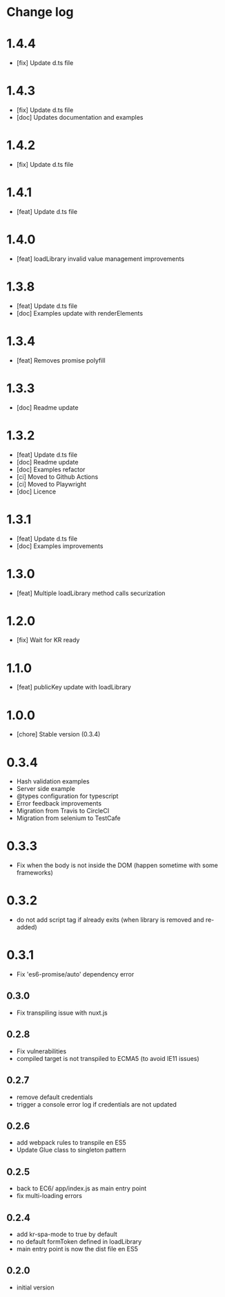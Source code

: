 # Change log

# 1.4.4

- [fix] Update d.ts file

# 1.4.3

- [fix] Update d.ts file
- [doc] Updates documentation and examples

# 1.4.2

- [fix] Update d.ts file

# 1.4.1

- [feat] Update d.ts file

# 1.4.0

- [feat] loadLibrary invalid value management improvements

# 1.3.8

- [feat] Update d.ts file
- [doc] Examples update with renderElements

# 1.3.4

- [feat] Removes promise polyfill

# 1.3.3

- [doc] Readme update

# 1.3.2

- [feat] Update d.ts file
- [doc] Readme update
- [doc] Examples refactor
- [ci] Moved to Github Actions
- [ci] Moved to Playwright
- [doc] Licence

# 1.3.1

- [feat] Update d.ts file
- [doc] Examples improvements

# 1.3.0

- [feat] Multiple loadLibrary method calls securization
  
# 1.2.0

- [fix] Wait for KR ready

# 1.1.0

- [feat] publicKey update with loadLibrary

# 1.0.0

- [chore] Stable version (0.3.4)

# 0.3.4

- Hash validation examples
- Server side example
- @types configuration for typescript
- Error feedback improvements
- Migration from Travis to CircleCI
- Migration from selenium to TestCafe

# 0.3.3

- Fix when the body is not inside the DOM (happen sometime with some frameworks)

# 0.3.2

- do not add script tag if already exits (when library is removed and re-added)

# 0.3.1

- Fix 'es6-promise/auto' dependency error

## 0.3.0

- Fix transpiling issue with nuxt.js

## 0.2.8

- Fix vulnerabilities
- compiled target is not transpiled to ECMA5 (to avoid IE11 issues)

## 0.2.7

- remove default credentials
- trigger a console error log if credentials are not updated

## 0.2.6

- add webpack rules to transpile en ES5
- Update Glue class to singleton pattern

## 0.2.5

- back to EC6/ app/index.js as main entry point
- fix multi-loading errors

## 0.2.4

- add kr-spa-mode to true by default
- no default formToken defined in loadLibrary
- main entry point is now the dist file en ES5

## 0.2.0

- initial version
